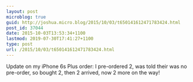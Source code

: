 ```yaml
---
layout: post
microblog: true
guid: http://joshua.micro.blog/2015/10/03/t650141612471783424.html
post_id: 37044
date: 2015-10-03T13:53:34+1100
lastmod: 2019-07-30T17:41:27+1100
type: post
url: /2015/10/03/t650141612471783424.html
---
```

Update on my iPhone 6s Plus order: I pre-ordered 2, was told their was no pre-order, so bought 2, then 2 arrived, now 2 more on the way!
